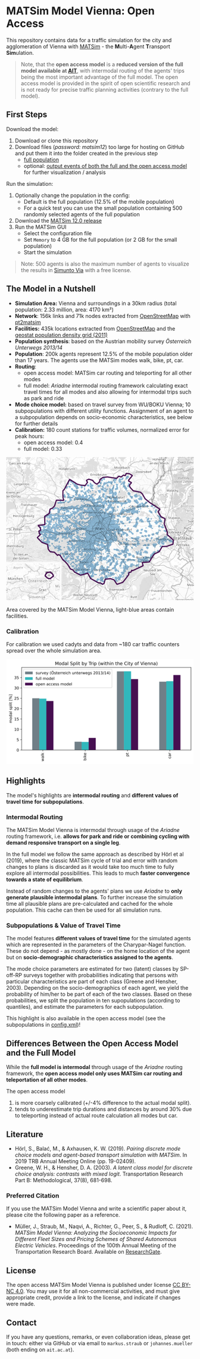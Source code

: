 # MATSim Model Vienna: Open Access

This repository contains data for a traffic simulation for the city and agglomeration of Vienna
with [MATSim](https://matsim.org) - the **M**ulti-**A**gent **T**ransport **Sim**ulation.

> Note, that the **open access model** is a **reduced version of the full model available at [AIT](http://www.ait.ac.at)**,
> with intermodal routing of the agents' trips being the most important advantage of the full model.
> The open access model is provided in the spirit of open scientific research
> and is not ready for precise traffic planning activities (contrary to the full model).


## First Steps

Download the model:

1. Download or clone this repository
2. Download files (*password: matsim12*) too large for hosting on GitHub and put them it into the folder created in the previous step
   - [full population](https://nextcloud.ait.ac.at/index.php/s/T3K2ybHd5QxpR2e)
   - optional: [output events of both the full and the open access model](https://nextcloud.ait.ac.at/index.php/s/aRpQnw9afLcKEBq) for further visualization / analysis

Run the simulation:

1. Optionally change the population in the config:
   - Default is the full population (12.5% of the mobile population)
   - For a quick test you can use the small population containing 500 randomly selected agents of the full population
2. Download the [MATSim 12.0 release](https://matsim.org/downloads)
3. Run the MATSim GUI
   - Select the configuration file
   - Set `Memory` to 4 GB for the full population (or 2 GB for the small population)
   - Start the simulation

> Note: 500 agents is also the maximum number of agents to visualize the results in [Simunto Via](https://simunto.com/via/) with a free license.


## The Model in a Nutshell

- **Simulation Area:** Vienna and surroundings in a 30km radius (total population: 2.33 million, area: 4170 km²)
- **Network**: 156k links and 71k nodes extracted from [OpenStreetMap](https://www.openstreetmap.org) with [pt2matsim](https://github.com/matsim-org/pt2matsim)
- **Facilities:** 435k locations extracted from [OpenStreetMap](https://www.openstreetmap.org) and the [geostat population density grid (2011)](https://ec.europa.eu/eurostat/de/web/gisco/geodata/reference-data/population-distribution-demography/geostat)
- **Population synthesis**: based on the Austrian mobility survey *Österreich Unterwegs 2013/14*
- **Population**: 200k agents represent 12.5% of the mobile population older than 17 years. The agents use the MATSim modes walk, bike, pt, car.
- **Routing**:
  - open access model: MATSim car routing and teleporting for all other modes
  - full model: *Ariadne* intermodal routing framework calculating exact travel times for all modes and also allowing for intermodal trips such as park and ride
- **Mode choice model:** based on travel survey from WU/BOKU Vienna; 10 subpopulations with different utility functions. Assignment of an agent to a subpopulation depends on socio-economic characteristics, see below for further details
- **Calibration:** 180 count stations for traffic volumes, normalized error for peak hours:
  - open access model: 0.4
  - full model: 0.33

![Area covered by the MATSim Model Vienna](matsim_model_vienna_area.jpg)

Area covered by the MATSim Model Vienna, light-blue areas contain facilities.

### Calibration

For calibration we used cadyts and data from ~180 car traffic counters spread over the whole simulation area.

![Modal split of the calibrated models](modal_split.svg)


## Highlights

The model's highlights are **intermodal routing** and **different values of travel time for subpopulations**.

### Intermodal Routing

The MATSim Model Vienna is intermodal through usage of the *Ariadne* routing framework,
i.e. **allows for park and ride or combining cycling with demand responsive transport on a single leg**.

In the full model we follow the same approach as described by Hörl et al (2019),
where the classic MATSim cycle of trial and error with random changes to plans
is discarded as it would take too much time to fully explore all intermodal possibilities.
This leads to much **faster convergence towards a state of equilibrium**.

Instead of random changes to the agents' plans we use *Ariadne* to **only generate plausible intermodal plans**.
To further increase the simulation time all plausible plans are pre-calculated and cached for the whole population.
This cache can then be used for all simulation runs.


### Subpopulations & Value of Travel Time

The model features **different values of travel time** for the simulated agents which are represented in the parameters of the Charypar-Nagel function.
These do not depend - as mostly done - on the home location of the agent but on **socio-demographic characteristics assigned to the agents**.

The mode choice parameters are estimated for two (latent) classes by SP-off-RP surveys together with probabilities indicating that persons with particular characteristics are part of each class (Greene and Hensher, 2003).
Depending on the socio-demographics of each agent, we yield the probability of him/her to be part of each of the two classes.
Based on these probabilities, we split the population in ten supopulations (according to quantiles), and estimate the parameters for each subpopulation.

This highlight is also available in the open access model (see the subpopulations in [config.xml](config.xml))!


## Differences Between the Open Access Model and the Full Model

While the **full model is intermodal** through usage of the *Ariadne* routing framework,
the **open access model only uses MATSim car routing and teleportation of all other modes**.

The open access model

1. is more coarsely calibrated (+/-4% difference to the actual modal split).
2. tends to underestimate trip durations and distances by around 30% due to teleporting instead of actual route calculation all modes but car.


## Literature

- Hörl, S., Balać, M., & Axhausen, K. W. (2019). *Pairing discrete mode choice models and agent-based transport simulation with MATSim*. In 2019 TRB Annual Meeting Online (pp. 19-02409).
- Greene, W. H., & Hensher, D. A. (2003). *A latent class model for discrete choice analysis: contrasts with mixed logit*. Transportation Research Part B: Methodological, 37(8), 681-698.

### Preferred Citation

If you use the MATSim Model Vienna and write a scientific paper about it, please cite the following paper as a reference.

- Müller, J., Straub, M., Naqvi, A.,  Richter, G., Peer, S., & Rudloff, C. (2021). *MATSim Model Vienna: Analyzing the Socioeconomic Impacts for Different Fleet Sizes and Pricing Schemes of Shared Autonomous Electric Vehicles*. Proceedings of the 100th Annual Meeting of the Transportation Research Board. Available on [ResearchGate](https://www.researchgate.net/publication/349212535_MATSim_Model_Vienna_Analyzing_the_Socioeconomic_Impacts_for_Different_Fleet_Sizes_and_Pricing_Schemes_of_Shared_Autonomous_Electric_Vehicles).


## License

The open access MATSim Model Vienna is published under license [CC BY-NC 4.0](https://creativecommons.org/licenses/by-nc/4.0).
You may use it for all non-commercial activities, and must give appropriate credit, provide a link to the license, and indicate if changes were made.


## Contact

If you have any questions, remarks, or even collaboration ideas, please get in touch:
either via GitHub or via email to `markus.straub` or `johannes.mueller` (both ending on `ait.ac.at`).
